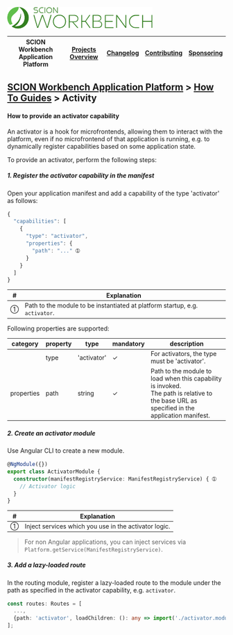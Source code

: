 <a href="/docs/site/application-platform/README.md"><img src="/resources/branding/scion-workbench-banner.svg" height="50" alt="SCION Workbench Application Platform"></a>

| SCION Workbench Application Platform | [Projects Overview][menu-projects-overview] | [Changelog][menu-changelog] | [Contributing][menu-contributing] | [Sponsoring][menu-sponsoring] |  
| --- | --- | --- | --- | --- |

## [SCION Workbench Application Platform][menu-home] > [How To Guides][menu-how-to] > Activity

#### How to provide an activator capability

An activator is a hook for microfrontends, allowing them to interact with the platform, even if no microfrontend of that application is running, e.g. to dynamically register capabilities based on some application state.

To provide an activator, perform the following steps:

##### 1. Register the activator capability in the manifest
Open your application manifest and add a capability of the type 'activator' as follows:

```javascript
{
  "capabilities": [
    {
      "type": "activator",
      "properties": {
        "path": "..." ➀
      }
    }
  ]
}
```
|#|Explanation|
|-|-|
|➀|Path to the module to be instantiated at platform startup, e.g. `activator`. |

Following properties are supported:

|category|property|type|mandatory|description|
|-|-|-|-|-|
||type|'activator'|✓|For activators, the type must be 'activator'.|
|properties|path|string|✓|Path to the module to load when this capability is invoked.<br>The path is relative to the base URL as specified in the application manifest.|

##### 2. Create an activator module
Use Angular CLI to create a new module.

```typescript
@NgModule({})
export class ActivatorModule {
  constructor(manifestRegistryService: ManifestRegistryService) { ➀
    // Activator logic
  }
}
```
|#|Explanation|
|-|-|
|➀|Inject services which you use in the activator logic.|

> For non Angular applications, you can inject services via `Platform.getService(ManifestRegistryService)`.

##### 3. Add a lazy-loaded route
In the routing module, register a lazy-loaded route to the module under the path as specified in the activator capability, e.g. `activator`.

```typescript
const routes: Routes = [
  ...,
  {path: 'activator', loadChildren: (): any => import('./activator.module').then(m => m.ActivatorModule)},
];
```

[menu-how-to]: /docs/site/application-platform/howto/how-to.md

[menu-home]: /docs/site/application-platform/README.md
[menu-projects-overview]: https://github.com/SchweizerischeBundesbahnen/scion-workbench/blob/master/docs/site/projects-overview.md
[menu-changelog]: https://github.com/SchweizerischeBundesbahnen/scion-workbench/blob/master/docs/site/changelog/changelog.md
[menu-contributing]: https://github.com/SchweizerischeBundesbahnen/scion-workbench/blob/master/CONTRIBUTING.md
[menu-sponsoring]: https://github.com/SchweizerischeBundesbahnen/scion-workbench/blob/master/docs/site/sponsoring.md
